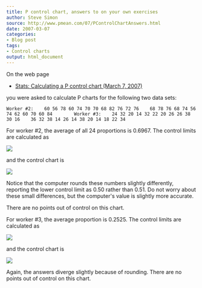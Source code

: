 ```yaml
---
title: P control chart, answers to on your own exercises
author: Steve Simon
source: http://www.pmean.com/07/PControlChartAnswers.html
date: 2007-03-07
categories:
- Blog post
tags:
- Control charts
output: html_document
---
```

On the web page

-   [Stats: Calculating a P control chart (March
    7, 2007)](PControlChart.html)

you were asked to calculate P charts for the following two data sets:

`Worker #2:    60 56 78 60 74 70 70 68 82 76 72 76    68 78 76 68 74 56 74 62 60 70 60 84        Worker #3:    24 32 20 14 32 22 20 26 26 38 30 16    36 32 38 14 26 14 38 20 14 18 22 34`

For worker #2, the average of all 24 proportions is 0.6967. The
control limits are calculated as

![](http://www.pmean.com/new-images/07/PControlChartAnswers01.gif)

and the control chart is

![](http://www.pmean.com/new-images/07/PControlChartAnswers02.gif)

Notice that the computer rounds these numbers slightly differently,
reporting the lower control limit as 0.50 rather than 0.51. Do not
worry about these small differences, but the computer's value is
slightly more accurate.

There are no points out of control on this chart.

For worker #3, the average proportion is 0.2525. The control limits
are calculated as

![](http://www.pmean.com/new-images/07/PControlChartAnswers03.gif)

and the control chart is

![](http://www.pmean.com/new-images/07/PControlChartAnswers04.gif)

Again, the answers diverge slightly because of rounding. There are no
points out of control on this chart.
